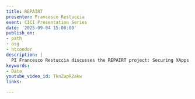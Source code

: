 ```yaml
---
title: REPAIRT
presenter: Francesco Restuccia
event: CICI Presentation Series
date: '2025-09-04 15:00:00'
publish_on:
- path
- osg
- htcondor
description: |
  PI Francesco Restuccia discusses the REPAIRT project: Securing XApps in Open RANs with Reliable and Principled AI Red-Teaming. The approach involves algorithms for proactive and dynamic defense from adversarial AI.
keywords:
- Data
youtube_video_id: TknZapR2akw
links:

---
```

